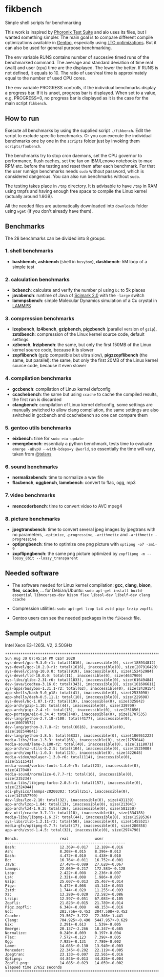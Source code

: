 # fikbench
Simple shell scripts for benchmarking

This work is inspired by [Phoronix Test Suite](https://github.com/phoronix-test-suite/phoronix-test-suite) and alo uses its files, but I wanted something simpler. The main goal is to compare different compile optimizations available in [Gentoo](https://gentoo.org/), especially using [LTO optimizations](https://github.com/InBetweenNames/gentooLTO). But it can also be used for general purpose benchmarking.

The env variable RUNS contains number of succesive timed runs of the benchmarked command. The average and standard deviation of time real (wall) and user (cpu) time are the displayed. The lower the better. If RUNS is not defined, it equals to 10. The ratio of user/real time is approximately equal to the number of used CPU cores.

The env variable PROGRESS controlls, if the individual benchmarks display a progress bar. If it is unset, progress bar is displayed. When set to a value, e.g. PROGRESS=0, no progress bar is displayed as it is the case for the main script `fikbench`.

## How to run
Execute all benchmarks by using the supplied script `./fikbench`. Edit the script to exclude specific benchmarks.
Or you can execute the individual benchmarks one by one in the `scripts` folder just by invoking them `scripts/foobench`.

The benchmarks try to stop cron daemons, set the CPU governor to performance, flush caches, set the fan on IBM/Lenovo notebooks to max RPM etc. before the testing and reset them after each benchmark. For that the user runnign benchmarks needs `sudo` without password, which is considered dangerous. You can also run benchmarks without `sudo`.

The testing takes place in `/tmp` directory. It is advisable to have `/tmp` in RAM using tmpfs and having enough free space to compile the Linux kernel (actually around 1.6GB).

All the needed files are automatically downloaded into `downloads` folder using `wget` (if you don't already have them).

## Benchmarks

The 28 benchmarks can be divided into 8 groups:

### 1. shell benchmarks
- **bashbench**, **ashbench** (shell in `busybox`), **dashbench**: 5M loop of a simple test

### 2. calculation benchmarks
- **bcbench**: calculate and verify the number pi using `bc` to 5k places
- **javabench**: runtime of Java of [Scimark 2.0](https://math.nist.gov/scimark2/download_java.html) with the `-large` switch
- **lammpsbench**: simple Molecular Dynamics simulation of a Cu crystal in [LAMMPS](https://lammps.sandia.gov/)

### 3. compression benchmarks
- **lzopbench**, **lz4bench**, **gzipbench**, **pigzbench** (parallel version of `gzip`), **zstdbench**: compression of the Linux kernel source code, default settings
- **xzbench**, **lrzipbench**: the same, but only the first 150MB of the Linux kernel source code, because it is slower
- **zopflibench** (gzip compatible but ultra slow), **pigzzopflibench** (the same, but parallel): the same, but only the first 20MB of the Linux kernel source code, because it even slower

### 4. compilation benchmarks
- **gccbench**: compilation of Linux kernel defconfig
- **ccachebench**: the same but using `ccache` to cache the compiled results, the first run is discarded
- **clangbench**: compilation of Linux kernel defconfig, some settings are manually switched to allow clang compilation, the same settings are also switched in gccbench and ccachebench so one can compare them

### 5. gentoo utils benchmarks
- **eixbench**: time for `sudo eix-update`
- **emergebench**: essentialy a python benchmark, tests time to evaluate `emerge -uDvpU --with-bdeps=y @world`, so essentially the time will vary, taken from [@telans](https://github.com/InBetweenNames/gentooLTO/issues/552#issuecomment-671772521)

### 6. sound benchmarks
- **normalizebench**: time to normalize a wav file
- **flacbench**, **oggbench**, **lamebench**: convert to flac, ogg, mp3

### 7. video benchmarks
- **mencoderbench**: time to convert video to AVC mpeg4

### 8. picture benchmarks
- **jpegtransbench**: time to convert several jpeg images by jpegtrans with no parameters, `-optimize`, `-progressive`, `-arithmetic` and `-arithmetic -progressive`
- **optipngbench**: time to optimize one png picture with `optipng -o7 -zm1-9`
- **zopflipngbench**: the same png picture optimized by `zopflipng -m --lossy_8bit --lossy_transparent`

## Needed software

- The software needed for Linux kernel compilation: **gcc**, **clang**, **bison**, **flex**, **ccache**, ... for Debian/Ubuntu: `sudo apt-get install build-essential libncurses-dev bison flex libssl-dev libelf-dev clang ccache`

- Compression utilities: `sudo apt-get lzop lz4 zstd pigz lrzip zopfli`

- Gentoo users can see the needed packages in the `fikbench` file.


## Sample output
Intel Xeon E3-1265L V2, 2.50GHz
```
**************************************************************************************************************
Sun Aug 30 07:45:14 PM CEST 2020
sys-devel/gcc-9.3.0-r1: total(1616), inaccessible(0), size(188934812)
sys-devel/gcc-10.2.0-r1: total(1616), inaccessible(0), size(207916420)
sys-devel/clang-10.0.0: total(919), inaccessible(0), size(152452984)
sys-devel/lld-10.0.0: total(11), inaccessible(0), size(4637900)
sys-libs/glibc-2.31-r6: total(1833), inaccessible(0), size(61649484)
dev-java/icedtea-3.16.0: total(343), inaccessible(0), size(101606611)
sys-apps/busybox-1.31.1-r2: total(62), inaccessible(0), size(2439154)
app-shells/bash-5.0_p18: total(41), inaccessible(0), size(2533090)
app-shells/dash-0.5.11.1: total(10), inaccessible(0), size(229698)
sys-devel/bc-1.07.1-r3: total(19), inaccessible(0), size(325842)
app-arch/gzip-1.10: total(44), inaccessible(0), size(339709)
app-arch/pigz-2.4-r1: total(13), inaccessible(0), size(251856)
app-portage/eix-0.34.4: total(48), inaccessible(0), size(1707535)
dev-lang/python-2.7.18-r100: total(4177), inaccessible(0), size(80070572)
dev-lang/python-3.7.8-r2: total(6616), inaccessible(0), size(102544841)
dev-lang/python-3.8.5: total(6833), inaccessible(0), size(106951222)
media-libs/flac-1.3.3: total(66), inaccessible(0), size(1753044)
media-sound/lame-3.100-r2: total(40), inaccessible(0), size(1118071)
app-arch/xz-utils-5.2.5: total(104), inaccessible(0), size(1525980)
app-arch/zopfli-1.0.3: total(25), inaccessible(0), size(422648)
media-video/mplayer-1.3.0-r6: total(114), inaccessible(0), size(5511541)
media-sound/vorbis-tools-1.4.0-r5: total(23), inaccessible(0), size(417040)
media-sound/normalize-0.7.7-r1: total(16), inaccessible(0), size(235234)
media-libs/libjpeg-turbo-2.0.5-r1: total(157), inaccessible(0), size(2324944)
sci-physics/lammps-20200303: total(251), inaccessible(0), size(147457799)
dev-libs/lzo-2.10: total(32), inaccessible(0), size(431139)
app-arch/lzop-1.04: total(13), inaccessible(0), size(213041)
app-arch/lz4-1.9.2: total(26), inaccessible(0), size(581250)
dev-util/ccache-3.7.11: total(18), inaccessible(0), size(334183)
media-libs/libpng-1.6.37: total(44), inaccessible(0), size(1528536)
sys-libs/zlib-1.2.11-r2: total(50), inaccessible(0), size(1455521)
media-gfx/optipng-0.7.7: total(17), inaccessible(0), size(280858)
app-arch/zstd-1.4.5: total(32), inaccessible(0), size(2974790)

Bench:                   real            user
-------------------------------------------------------
Bash:                    12.369+-0.017   12.189+-0.016
Ash:                     8.208+-0.015    8.396+-0.013
Dash:                    4.472+-0.010    4.438+-0.010
Bc:                      16.764+-0.011   16.752+-0.001
Java:                    27.484+-0.089   27.620+-0.067
Lammps:                  22.069+-0.217   172.583+-0.128
Lzop:                    2.422+-0.008    2.236+-0.007
Lz4:                     2.321+-0.008    1.986+-0.007
Gzip:                    25.607+-0.013   25.467+-0.014
Pigz:                    5.472+-0.008    43.141+-0.033
Zstd:                    1.744+-0.020    11.255+-0.093
Xz:                      13.280+-0.020   72.583+-0.086
Lrzip:                   12.597+-0.051   67.083+-0.105
Zopfli:                  21.823+-0.015   21.789+-0.014
Pigz.zopfli:             6.348+-0.008    49.153+-0.016
Gcc:                     281.756+-0.453  2047.508+-0.452
Ccache:                  23.567+-3.722   72.308+-1.441
Clang:                   704.925+-0.490  5447.957+-0.629
Eix:                     2.291+-0.613    1.539+-0.005
Emerge:                  20.137+-2.266   18.347+-0.685
Normalize:               0.240+-0.009    0.197+-0.004
Flac:                    7.572+-0.123    7.398+-0.005
Ogg:                     7.925+-0.131    7.780+-0.002
Lame:                    14.085+-0.130   13.940+-0.003
Mencoder:                22.345+-0.202   22.119+-0.005
Jpegtran:                23.133+-0.007   22.565+-0.016
Optipng:                 44.846+-0.013   44.826+-0.004
Zopfli.png:              14.085+-0.023   14.059+-0.002
Elapsed time 27652 seconds
**************************************************************************************************************
```
